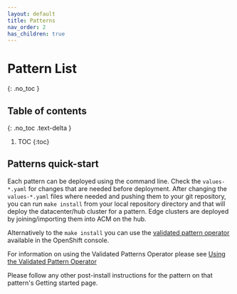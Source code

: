 ```yaml
---
layout: default
title: Patterns
nav_order: 2
has_children: true
---
```


# Pattern List

{: .no_toc }

## Table of contents

{: .no_toc .text-delta }

1. TOC
{:toc}

## Patterns quick-start

Each pattern can be deployed using the command line. Check the `values-*.yaml` for changes that are needed before deployment. After changing the `values-*.yaml` files where needed and pushing them to your git repository, you can run `make install` from your local repository directory and that will deploy the datacenter/hub cluster for a pattern. Edge clusters are deployed by joining/importing them into ACM on the hub. 
 
Alternatively to the `make install` you can use the [validated pattern operator](https://operatorhub.io/operator/patterns-operator) available in the OpenShift console.

For information on using the Validated Patterns Operator please see [Using the Validated Pattern Operator](https://hybrid-cloud-patterns.io/infrastructure/using-validated-pattern-operator/)


Please follow any other post-install instructions for the pattern on that pattern's Getting started page.
